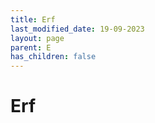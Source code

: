```yaml
---
title: Erf
last_modified_date: 19-09-2023
layout: page
parent: E
has_children: false
---
```


Erf
===


